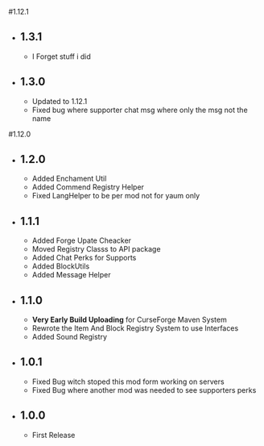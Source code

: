 #1.12.1
* ## 1.3.1
	* I Forget stuff i did
* ## 1.3.0
    * Updated to 1.12.1
    * Fixed bug where supporter chat msg where only the msg not the name

#1.12.0
* ## 1.2.0
   * Added Enchament Util
   * Added Commend Registry Helper
   * Fixed LangHelper to be per mod not for yaum only
* ## 1.1.1
   * Added Forge Upate Cheacker
   * Moved Registry Classs to API package
   * Added Chat Perks for Supports
   * Added BlockUtils
   * Added Message Helper
* ## 1.1.0
   * **Very Early Build Uploading** for CurseForge Maven System
   * Rewrote the Item And Block Registry System to use Interfaces
   * Added Sound Registry 
* ## 1.0.1
   * Fixed Bug witch stoped this mod form working on servers
   * Fixed Bug where another mod was needed to see supporters perks
* ## 1.0.0
   * First Release 
